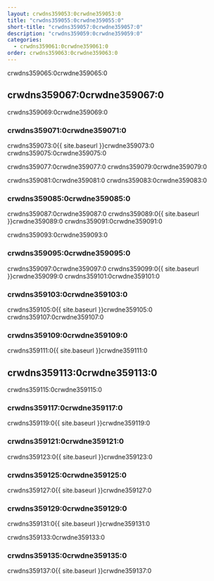 ```yaml
---
layout: crwdns359053:0crwdne359053:0
title: "crwdns359055:0crwdne359055:0"
short-title: "crwdns359057:0crwdne359057:0"
description: "crwdns359059:0crwdne359059:0"
categories:
  - crwdns359061:0crwdne359061:0
order: crwdns359063:0crwdne359063:0
---
```


crwdns359065:0crwdne359065:0

## crwdns359067:0crwdne359067:0

crwdns359069:0crwdne359069:0

### crwdns359071:0crwdne359071:0

crwdns359073:0{{ site.baseurl }}crwdne359073:0 crwdns359075:0crwdne359075:0

crwdns359077:0crwdne359077:0 crwdns359079:0crwdne359079:0

crwdns359081:0crwdne359081:0 crwdns359083:0crwdne359083:0


### crwdns359085:0crwdne359085:0

crwdns359087:0crwdne359087:0 crwdns359089:0{{ site.baseurl }}crwdne359089:0 crwdns359091:0crwdne359091:0

crwdns359093:0crwdne359093:0


### crwdns359095:0crwdne359095:0

crwdns359097:0crwdne359097:0 crwdns359099:0{{ site.baseurl }}crwdne359099:0  crwdns359101:0crwdne359101:0

### crwdns359103:0crwdne359103:0

crwdns359105:0{{ site.baseurl }}crwdne359105:0 crwdns359107:0crwdne359107:0

### crwdns359109:0crwdne359109:0

crwdns359111:0{{ site.baseurl }}crwdne359111:0


## crwdns359113:0crwdne359113:0

crwdns359115:0crwdne359115:0

### crwdns359117:0crwdne359117:0

crwdns359119:0{{ site.baseurl }}crwdne359119:0

### crwdns359121:0crwdne359121:0

crwdns359123:0{{ site.baseurl }}crwdne359123:0

### crwdns359125:0crwdne359125:0

crwdns359127:0{{ site.baseurl }}crwdne359127:0

### crwdns359129:0crwdne359129:0

crwdns359131:0{{ site.baseurl }}crwdne359131:0

crwdns359133:0crwdne359133:0

### crwdns359135:0crwdne359135:0

crwdns359137:0{{ site.baseurl }}crwdne359137:0 
